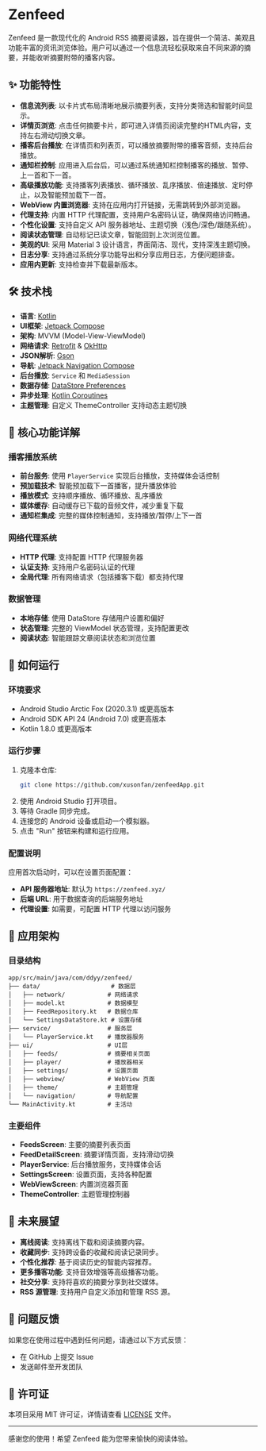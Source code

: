 # Zenfeed

Zenfeed 是一款现代化的 Android RSS 摘要阅读器，旨在提供一个简洁、美观且功能丰富的资讯浏览体验。用户可以通过一个信息流轻松获取来自不同来源的摘要，并能收听摘要附带的播客内容。

## ✨ 功能特性

*   **信息流列表**: 以卡片式布局清晰地展示摘要列表，支持分类筛选和智能时间显示。
*   **详情页浏览**: 点击任何摘要卡片，即可进入详情页阅读完整的HTML内容，支持左右滑动切换文章。
*   **播客后台播放**: 在详情页和列表页，可以播放摘要附带的播客音频，支持后台播放。
*   **通知栏控制**: 应用进入后台后，可以通过系统通知栏控制播客的播放、暂停、上一首和下一首。
*   **高级播放功能**: 支持播客列表播放、循环播放、乱序播放、倍速播放、定时停止，以及智能预加载下一首。
*   **WebView 内置浏览器**: 支持在应用内打开链接，无需跳转到外部浏览器。
*   **代理支持**: 内置 HTTP 代理配置，支持用户名密码认证，确保网络访问畅通。
*   **个性化设置**: 支持自定义 API 服务器地址、主题切换（浅色/深色/跟随系统）。
*   **阅读状态管理**: 自动标记已读文章，智能回到上次浏览位置。
*   **美观的UI**: 采用 Material 3 设计语言，界面简洁、现代，支持深浅主题切换。
*   **日志分享**: 支持通过系统分享功能导出和分享应用日志，方便问题排查。
*   **应用内更新**: 支持检查并下载最新版本。

## 🛠️ 技术栈

*   **语言**: [Kotlin](https://kotlinlang.org/)
*   **UI框架**: [Jetpack Compose](https://developer.android.com/jetpack/compose)
*   **架构**: MVVM (Model-View-ViewModel)
*   **网络请求**: [Retrofit](https://square.github.io/retrofit/) & [OkHttp](https://square.github.io/okhttp/)
*   **JSON解析**: [Gson](https://github.com/google/gson)
*   **导航**: [Jetpack Navigation Compose](https://developer.android.com/jetpack/compose/navigation)
*   **后台播放**: `Service` 和 `MediaSession`
*   **数据存储**: [DataStore Preferences](https://developer.android.com/topic/libraries/architecture/datastore)
*   **异步处理**: [Kotlin Coroutines](https://kotlinlang.org/docs/coroutines-overview.html)
*   **主题管理**: 自定义 ThemeController 支持动态主题切换

## 🎯 核心功能详解

### 播客播放系统
- **前台服务**: 使用 `PlayerService` 实现后台播放，支持媒体会话控制
- **预加载技术**: 智能预加载下一首播客，提升播放体验
- **播放模式**: 支持顺序播放、循环播放、乱序播放
- **媒体缓存**: 自动缓存已下载的音频文件，减少重复下载
- **通知栏集成**: 完整的媒体控制通知，支持播放/暂停/上下一首

### 网络代理系统
- **HTTP 代理**: 支持配置 HTTP 代理服务器
- **认证支持**: 支持用户名密码认证的代理
- **全局代理**: 所有网络请求（包括播客下载）都支持代理

### 数据管理
- **本地存储**: 使用 DataStore 存储用户设置和偏好
- **状态管理**: 完整的 ViewModel 状态管理，支持配置更改
- **阅读状态**: 智能跟踪文章阅读状态和浏览位置

## 🚀 如何运行

### 环境要求
- Android Studio Arctic Fox (2020.3.1) 或更高版本
- Android SDK API 24 (Android 7.0) 或更高版本
- Kotlin 1.8.0 或更高版本

### 运行步骤
1.  克隆本仓库:
    ```bash
    git clone https://github.com/xusonfan/zenfeedApp.git
    ```
2.  使用 Android Studio 打开项目。
3.  等待 Gradle 同步完成。
4.  连接您的 Android 设备或启动一个模拟器。
5.  点击 "Run" 按钮来构建和运行应用。

### 配置说明
应用首次启动时，可以在设置页面配置：
- **API 服务器地址**: 默认为 `https://zenfeed.xyz/`
- **后端 URL**: 用于数据查询的后端服务地址
- **代理设置**: 如需要，可配置 HTTP 代理以访问服务

## 📱 应用架构

### 目录结构
```
app/src/main/java/com/ddyy/zenfeed/
├── data/                    # 数据层
│   ├── network/            # 网络请求
│   ├── model.kt            # 数据模型
│   ├── FeedRepository.kt   # 数据仓库
│   └── SettingsDataStore.kt # 设置存储
├── service/                # 服务层
│   └── PlayerService.kt    # 播放器服务
├── ui/                     # UI层
│   ├── feeds/              # 摘要相关页面
│   ├── player/             # 播放器相关
│   ├── settings/           # 设置页面
│   ├── webview/            # WebView 页面
│   ├── theme/              # 主题管理
│   └── navigation/         # 导航配置
└── MainActivity.kt         # 主活动
```

### 主要组件
- **FeedsScreen**: 主要的摘要列表页面
- **FeedDetailScreen**: 摘要详情页面，支持滑动切换
- **PlayerService**: 后台播放服务，支持媒体会话
- **SettingsScreen**: 设置页面，支持各种配置
- **WebViewScreen**: 内置浏览器页面
- **ThemeController**: 主题管理控制器

## 🔮 未来展望

*   **离线阅读**: 支持离线下载和阅读摘要内容。
*   **收藏同步**: 支持跨设备的收藏和阅读记录同步。
*   **个性化推荐**: 基于阅读历史的智能内容推荐。
*   **更多播客功能**: 支持音效增强等高级播客功能。
*   **社交分享**: 支持将喜欢的摘要分享到社交媒体。
*   **RSS 源管理**: 支持用户自定义添加和管理 RSS 源。

## 🐛 问题反馈

如果您在使用过程中遇到任何问题，请通过以下方式反馈：
- 在 GitHub 上提交 Issue
- 发送邮件至开发团队

## 📄 许可证

本项目采用 MIT 许可证，详情请查看 [LICENSE](LICENSE) 文件。

---

感谢您的使用！希望 Zenfeed 能为您带来愉快的阅读体验。